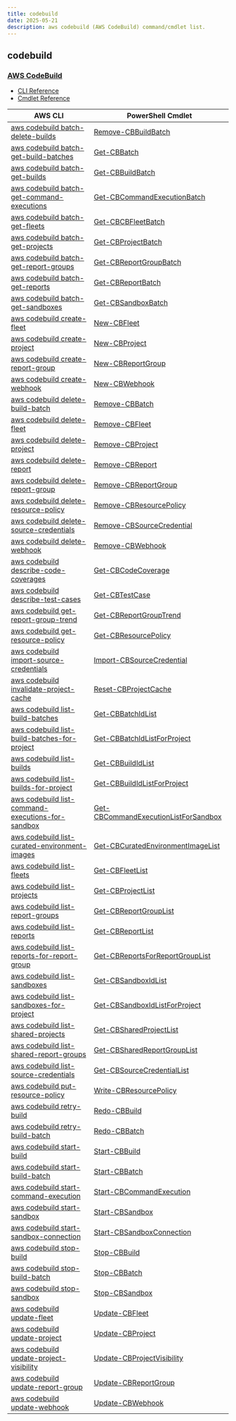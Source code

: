 ```yaml
---
title: codebuild
date: 2025-05-21
description: aws codebuild (AWS CodeBuild) command/cmdlet list.
---
```


## codebuild

### [AWS CodeBuild](https://aws.amazon.com/codebuild/)

* [CLI Reference](https://awscli.amazonaws.com/v2/documentation/api/latest/reference/codebuild/index.html)
* [Cmdlet Reference](https://docs.aws.amazon.com/powershell/latest/reference/items/AWS_CodeBuild_cmdlets.html)

|AWS CLI|PowerShell Cmdlet|
|----|----|
|[aws codebuild batch-delete-builds](https://awscli.amazonaws.com/v2/documentation/api/latest/reference/codebuild/batch-delete-builds.html)|[Remove-CBBuildBatch](https://docs.aws.amazon.com/powershell/latest/reference/items/Remove-CBBuildBatch.html)|
|[aws codebuild batch-get-build-batches](https://awscli.amazonaws.com/v2/documentation/api/latest/reference/codebuild/batch-get-build-batches.html)|[Get-CBBatch](https://docs.aws.amazon.com/powershell/latest/reference/items/Get-CBBatch.html)|
|[aws codebuild batch-get-builds](https://awscli.amazonaws.com/v2/documentation/api/latest/reference/codebuild/batch-get-builds.html)|[Get-CBBuildBatch](https://docs.aws.amazon.com/powershell/latest/reference/items/Get-CBBuildBatch.html)|
|[aws codebuild batch-get-command-executions](https://awscli.amazonaws.com/v2/documentation/api/latest/reference/codebuild/batch-get-command-executions.html)|[Get-CBCommandExecutionBatch](https://docs.aws.amazon.com/powershell/latest/reference/items/Get-CBCommandExecutionBatch.html)|
|[aws codebuild batch-get-fleets](https://awscli.amazonaws.com/v2/documentation/api/latest/reference/codebuild/batch-get-fleets.html)|[Get-CBCBFleetBatch](https://docs.aws.amazon.com/powershell/latest/reference/items/Get-CBCBFleetBatch.html)|
|[aws codebuild batch-get-projects](https://awscli.amazonaws.com/v2/documentation/api/latest/reference/codebuild/batch-get-projects.html)|[Get-CBProjectBatch](https://docs.aws.amazon.com/powershell/latest/reference/items/Get-CBProjectBatch.html)|
|[aws codebuild batch-get-report-groups](https://awscli.amazonaws.com/v2/documentation/api/latest/reference/codebuild/batch-get-report-groups.html)|[Get-CBReportGroupBatch](https://docs.aws.amazon.com/powershell/latest/reference/items/Get-CBReportGroupBatch.html)|
|[aws codebuild batch-get-reports](https://awscli.amazonaws.com/v2/documentation/api/latest/reference/codebuild/batch-get-reports.html)|[Get-CBReportBatch](https://docs.aws.amazon.com/powershell/latest/reference/items/Get-CBReportBatch.html)|
|[aws codebuild batch-get-sandboxes](https://awscli.amazonaws.com/v2/documentation/api/latest/reference/codebuild/batch-get-sandboxes.html)|[Get-CBSandboxBatch](https://docs.aws.amazon.com/powershell/latest/reference/items/Get-CBSandboxBatch.html)|
|[aws codebuild create-fleet](https://awscli.amazonaws.com/v2/documentation/api/latest/reference/codebuild/create-fleet.html)|[New-CBFleet](https://docs.aws.amazon.com/powershell/latest/reference/items/New-CBFleet.html)|
|[aws codebuild create-project](https://awscli.amazonaws.com/v2/documentation/api/latest/reference/codebuild/create-project.html)|[New-CBProject](https://docs.aws.amazon.com/powershell/latest/reference/items/New-CBProject.html)|
|[aws codebuild create-report-group](https://awscli.amazonaws.com/v2/documentation/api/latest/reference/codebuild/create-report-group.html)|[New-CBReportGroup](https://docs.aws.amazon.com/powershell/latest/reference/items/New-CBReportGroup.html)|
|[aws codebuild create-webhook](https://awscli.amazonaws.com/v2/documentation/api/latest/reference/codebuild/create-webhook.html)|[New-CBWebhook](https://docs.aws.amazon.com/powershell/latest/reference/items/New-CBWebhook.html)|
|[aws codebuild delete-build-batch](https://awscli.amazonaws.com/v2/documentation/api/latest/reference/codebuild/delete-build-batch.html)|[Remove-CBBatch](https://docs.aws.amazon.com/powershell/latest/reference/items/Remove-CBBatch.html)|
|[aws codebuild delete-fleet](https://awscli.amazonaws.com/v2/documentation/api/latest/reference/codebuild/delete-fleet.html)|[Remove-CBFleet](https://docs.aws.amazon.com/powershell/latest/reference/items/Remove-CBFleet.html)|
|[aws codebuild delete-project](https://awscli.amazonaws.com/v2/documentation/api/latest/reference/codebuild/delete-project.html)|[Remove-CBProject](https://docs.aws.amazon.com/powershell/latest/reference/items/Remove-CBProject.html)|
|[aws codebuild delete-report](https://awscli.amazonaws.com/v2/documentation/api/latest/reference/codebuild/delete-report.html)|[Remove-CBReport](https://docs.aws.amazon.com/powershell/latest/reference/items/Remove-CBReport.html)|
|[aws codebuild delete-report-group](https://awscli.amazonaws.com/v2/documentation/api/latest/reference/codebuild/delete-report-group.html)|[Remove-CBReportGroup](https://docs.aws.amazon.com/powershell/latest/reference/items/Remove-CBReportGroup.html)|
|[aws codebuild delete-resource-policy](https://awscli.amazonaws.com/v2/documentation/api/latest/reference/codebuild/delete-resource-policy.html)|[Remove-CBResourcePolicy](https://docs.aws.amazon.com/powershell/latest/reference/items/Remove-CBResourcePolicy.html)|
|[aws codebuild delete-source-credentials](https://awscli.amazonaws.com/v2/documentation/api/latest/reference/codebuild/delete-source-credentials.html)|[Remove-CBSourceCredential](https://docs.aws.amazon.com/powershell/latest/reference/items/Remove-CBSourceCredential.html)|
|[aws codebuild delete-webhook](https://awscli.amazonaws.com/v2/documentation/api/latest/reference/codebuild/delete-webhook.html)|[Remove-CBWebhook](https://docs.aws.amazon.com/powershell/latest/reference/items/Remove-CBWebhook.html)|
|[aws codebuild describe-code-coverages](https://awscli.amazonaws.com/v2/documentation/api/latest/reference/codebuild/describe-code-coverages.html)|[Get-CBCodeCoverage](https://docs.aws.amazon.com/powershell/latest/reference/items/Get-CBCodeCoverage.html)|
|[aws codebuild describe-test-cases](https://awscli.amazonaws.com/v2/documentation/api/latest/reference/codebuild/describe-test-cases.html)|[Get-CBTestCase](https://docs.aws.amazon.com/powershell/latest/reference/items/Get-CBTestCase.html)|
|[aws codebuild get-report-group-trend](https://awscli.amazonaws.com/v2/documentation/api/latest/reference/codebuild/get-report-group-trend.html)|[Get-CBReportGroupTrend](https://docs.aws.amazon.com/powershell/latest/reference/items/Get-CBReportGroupTrend.html)|
|[aws codebuild get-resource-policy](https://awscli.amazonaws.com/v2/documentation/api/latest/reference/codebuild/get-resource-policy.html)|[Get-CBResourcePolicy](https://docs.aws.amazon.com/powershell/latest/reference/items/Get-CBResourcePolicy.html)|
|[aws codebuild import-source-credentials](https://awscli.amazonaws.com/v2/documentation/api/latest/reference/codebuild/import-source-credentials.html)|[Import-CBSourceCredential](https://docs.aws.amazon.com/powershell/latest/reference/items/Import-CBSourceCredential.html)|
|[aws codebuild invalidate-project-cache](https://awscli.amazonaws.com/v2/documentation/api/latest/reference/codebuild/invalidate-project-cache.html)|[Reset-CBProjectCache](https://docs.aws.amazon.com/powershell/latest/reference/items/Reset-CBProjectCache.html)|
|[aws codebuild list-build-batches](https://awscli.amazonaws.com/v2/documentation/api/latest/reference/codebuild/list-build-batches.html)|[Get-CBBatchIdList](https://docs.aws.amazon.com/powershell/latest/reference/items/Get-CBBatchIdList.html)|
|[aws codebuild list-build-batches-for-project](https://awscli.amazonaws.com/v2/documentation/api/latest/reference/codebuild/list-build-batches-for-project.html)|[Get-CBBatchIdListForProject](https://docs.aws.amazon.com/powershell/latest/reference/items/Get-CBBatchIdListForProject.html)|
|[aws codebuild list-builds](https://awscli.amazonaws.com/v2/documentation/api/latest/reference/codebuild/list-builds.html)|[Get-CBBuildIdList](https://docs.aws.amazon.com/powershell/latest/reference/items/Get-CBBuildIdList.html)|
|[aws codebuild list-builds-for-project](https://awscli.amazonaws.com/v2/documentation/api/latest/reference/codebuild/list-builds-for-project.html)|[Get-CBBuildIdListForProject](https://docs.aws.amazon.com/powershell/latest/reference/items/Get-CBBuildIdListForProject.html)|
|[aws codebuild list-command-executions-for-sandbox](https://awscli.amazonaws.com/v2/documentation/api/latest/reference/codebuild/list-command-executions-for-sandbox.html)|[Get-CBCommandExecutionListForSandbox](https://docs.aws.amazon.com/powershell/latest/reference/items/Get-CBCommandExecutionListForSandbox.html)|
|[aws codebuild list-curated-environment-images](https://awscli.amazonaws.com/v2/documentation/api/latest/reference/codebuild/list-curated-environment-images.html)|[Get-CBCuratedEnvironmentImageList](https://docs.aws.amazon.com/powershell/latest/reference/items/Get-CBCuratedEnvironmentImageList.html)|
|[aws codebuild list-fleets](https://awscli.amazonaws.com/v2/documentation/api/latest/reference/codebuild/list-fleets.html)|[Get-CBFleetList](https://docs.aws.amazon.com/powershell/latest/reference/items/Get-CBFleetList.html)|
|[aws codebuild list-projects](https://awscli.amazonaws.com/v2/documentation/api/latest/reference/codebuild/list-projects.html)|[Get-CBProjectList](https://docs.aws.amazon.com/powershell/latest/reference/items/Get-CBProjectList.html)|
|[aws codebuild list-report-groups](https://awscli.amazonaws.com/v2/documentation/api/latest/reference/codebuild/list-report-groups.html)|[Get-CBReportGroupList](https://docs.aws.amazon.com/powershell/latest/reference/items/Get-CBReportGroupList.html)|
|[aws codebuild list-reports](https://awscli.amazonaws.com/v2/documentation/api/latest/reference/codebuild/list-reports.html)|[Get-CBReportList](https://docs.aws.amazon.com/powershell/latest/reference/items/Get-CBReportList.html)|
|[aws codebuild list-reports-for-report-group](https://awscli.amazonaws.com/v2/documentation/api/latest/reference/codebuild/list-reports-for-report-group.html)|[Get-CBReportsForReportGroupList](https://docs.aws.amazon.com/powershell/latest/reference/items/Get-CBReportsForReportGroupList.html)|
|[aws codebuild list-sandboxes](https://awscli.amazonaws.com/v2/documentation/api/latest/reference/codebuild/list-sandboxes.html)|[Get-CBSandboxIdList](https://docs.aws.amazon.com/powershell/latest/reference/items/Get-CBSandboxIdList.html)|
|[aws codebuild list-sandboxes-for-project](https://awscli.amazonaws.com/v2/documentation/api/latest/reference/codebuild/list-sandboxes-for-project.html)|[Get-CBSandboxIdListForProject](https://docs.aws.amazon.com/powershell/latest/reference/items/Get-CBSandboxIdListForProject.html)|
|[aws codebuild list-shared-projects](https://awscli.amazonaws.com/v2/documentation/api/latest/reference/codebuild/list-shared-projects.html)|[Get-CBSharedProjectList](https://docs.aws.amazon.com/powershell/latest/reference/items/Get-CBSharedProjectList.html)|
|[aws codebuild list-shared-report-groups](https://awscli.amazonaws.com/v2/documentation/api/latest/reference/codebuild/list-shared-report-groups.html)|[Get-CBSharedReportGroupList](https://docs.aws.amazon.com/powershell/latest/reference/items/Get-CBSharedReportGroupList.html)|
|[aws codebuild list-source-credentials](https://awscli.amazonaws.com/v2/documentation/api/latest/reference/codebuild/list-source-credentials.html)|[Get-CBSourceCredentialList](https://docs.aws.amazon.com/powershell/latest/reference/items/Get-CBSourceCredentialList.html)|
|[aws codebuild put-resource-policy](https://awscli.amazonaws.com/v2/documentation/api/latest/reference/codebuild/put-resource-policy.html)|[Write-CBResourcePolicy](https://docs.aws.amazon.com/powershell/latest/reference/items/Write-CBResourcePolicy.html)|
|[aws codebuild retry-build](https://awscli.amazonaws.com/v2/documentation/api/latest/reference/codebuild/retry-build.html)|[Redo-CBBuild](https://docs.aws.amazon.com/powershell/latest/reference/items/Redo-CBBuild.html)|
|[aws codebuild retry-build-batch](https://awscli.amazonaws.com/v2/documentation/api/latest/reference/codebuild/retry-build-batch.html)|[Redo-CBBatch](https://docs.aws.amazon.com/powershell/latest/reference/items/Redo-CBBatch.html)|
|[aws codebuild start-build](https://awscli.amazonaws.com/v2/documentation/api/latest/reference/codebuild/start-build.html)|[Start-CBBuild](https://docs.aws.amazon.com/powershell/latest/reference/items/Start-CBBuild.html)|
|[aws codebuild start-build-batch](https://awscli.amazonaws.com/v2/documentation/api/latest/reference/codebuild/start-build-batch.html)|[Start-CBBatch](https://docs.aws.amazon.com/powershell/latest/reference/items/Start-CBBatch.html)|
|[aws codebuild start-command-execution](https://awscli.amazonaws.com/v2/documentation/api/latest/reference/codebuild/start-command-execution.html)|[Start-CBCommandExecution](https://docs.aws.amazon.com/powershell/latest/reference/items/Start-CBCommandExecution.html)|
|[aws codebuild start-sandbox](https://awscli.amazonaws.com/v2/documentation/api/latest/reference/codebuild/start-sandbox.html)|[Start-CBSandbox](https://docs.aws.amazon.com/powershell/latest/reference/items/Start-CBSandbox.html)|
|[aws codebuild start-sandbox-connection](https://awscli.amazonaws.com/v2/documentation/api/latest/reference/codebuild/start-sandbox-connection.html)|[Start-CBSandboxConnection](https://docs.aws.amazon.com/powershell/latest/reference/items/Start-CBSandboxConnection.html)|
|[aws codebuild stop-build](https://awscli.amazonaws.com/v2/documentation/api/latest/reference/codebuild/stop-build.html)|[Stop-CBBuild](https://docs.aws.amazon.com/powershell/latest/reference/items/Stop-CBBuild.html)|
|[aws codebuild stop-build-batch](https://awscli.amazonaws.com/v2/documentation/api/latest/reference/codebuild/stop-build-batch.html)|[Stop-CBBatch](https://docs.aws.amazon.com/powershell/latest/reference/items/Stop-CBBatch.html)|
|[aws codebuild stop-sandbox](https://awscli.amazonaws.com/v2/documentation/api/latest/reference/codebuild/stop-sandbox.html)|[Stop-CBSandbox](https://docs.aws.amazon.com/powershell/latest/reference/items/Stop-CBSandbox.html)|
|[aws codebuild update-fleet](https://awscli.amazonaws.com/v2/documentation/api/latest/reference/codebuild/update-fleet.html)|[Update-CBFleet](https://docs.aws.amazon.com/powershell/latest/reference/items/Update-CBFleet.html)|
|[aws codebuild update-project](https://awscli.amazonaws.com/v2/documentation/api/latest/reference/codebuild/update-project.html)|[Update-CBProject](https://docs.aws.amazon.com/powershell/latest/reference/items/Update-CBProject.html)|
|[aws codebuild update-project-visibility](https://awscli.amazonaws.com/v2/documentation/api/latest/reference/codebuild/update-project-visibility.html)|[Update-CBProjectVisibility](https://docs.aws.amazon.com/powershell/latest/reference/items/Update-CBProjectVisibility.html)|
|[aws codebuild update-report-group](https://awscli.amazonaws.com/v2/documentation/api/latest/reference/codebuild/update-report-group.html)|[Update-CBReportGroup](https://docs.aws.amazon.com/powershell/latest/reference/items/Update-CBReportGroup.html)|
|[aws codebuild update-webhook](https://awscli.amazonaws.com/v2/documentation/api/latest/reference/codebuild/update-webhook.html)|[Update-CBWebhook](https://docs.aws.amazon.com/powershell/latest/reference/items/Update-CBWebhook.html)|

